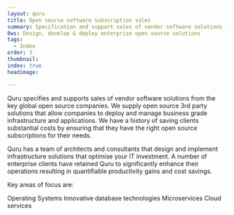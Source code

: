 ```yaml
---
layout: quru
title: Open source software subscription sales
summary: Specification and support sales of vendor software solutions from the key global open source companies.
8ws: Design, develop & deploy enterprise open source solutions
tags:
  - Index
order: 3
thumbnail:
index: true
headimage:

---
```


Quru specifies and supports sales of vendor software solutions from the key global open source companies. We supply open source 3rd party solutions that allow companies to deploy and manage business grade infrastructure and applications. We have a history of saving clients substantial costs by ensuring that they have the right open source subscriptions for their needs.

Quru has a team of architects and consultants that design and implement infrastructure solutions that optimise your IT investment. A number of enterprise clients have retained Quru to significantly enhance their operations resulting in quantifiable productivity gains and cost savings.

Key areas of focus are:

Operating Systems
Innovative database technologies
Microservices
Cloud services

